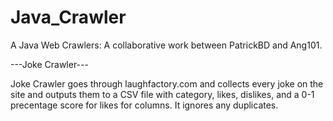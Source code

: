 # Java_Crawler
A Java Web Crawlers: A collaborative work between PatrickBD and Ang101.

---Joke Crawler---

Joke Crawler goes through laughfactory.com and collects every joke on the site and outputs them to a CSV file with category, likes, dislikes, and a 0-1 precentage score for likes for columns. It ignores any duplicates. 
